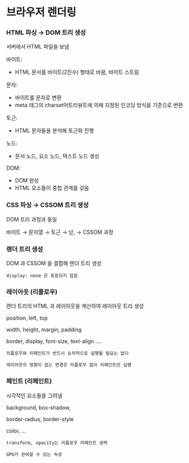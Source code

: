 # 브라우저 렌더링

### HTML 파싱 → DOM 트리 생성

서버에서 HTML 파일을 보냄

바이트:

- HTML 문서를 바이트(2진수) 형태로 바꿈, 바이트 스트림

문자:

- 바이트를 문자로 변환
- meta 태그의 charset어트리뷰트에 의해 지정된 인코딩 방식을 기준으로 변환

토근:

- HTML 문자들을 분석해 토근화 진행

노드:

- 문서 노드, 요소 노드, 텍스트 노드 생성

DOM:

- DOM 완성
- HTML 요소들이 중첩 관계를 갖음

### CSS 파싱 → CSSOM 트리 생성

DOM 트리 과정과 동일

바이트 → 문자열 → 토근 → 넏, → CSSOM 과정

### 렌더 트리 생성

DOM 과 CSSOM 을 결합해 렌더 트리 생성

`display: none 은 포함되지 않음`

### 레이아웃 (리플로우)

렌더 트리의 HTML 과 레이아웃을 계산하여 레이아웃 트리 생성

position, left, top

width, height, margin, padding

border, display, font-size, text-align ….

`리플로우와 리페인트가 반드시 순차적으로 실행될 필요는 없다`

`레이아웃의 영향이 없는 변경은 리플로우 없이 리페인트만 실행`

### 페인트 (리페인트)

시각적인 요소들을 그려냄

background, box-shadow,

border-radius, border-style

color, …

`transform, opacity는 리플로우 리페인트 생략`

`GPU가 관여할 수 있는 속성`
